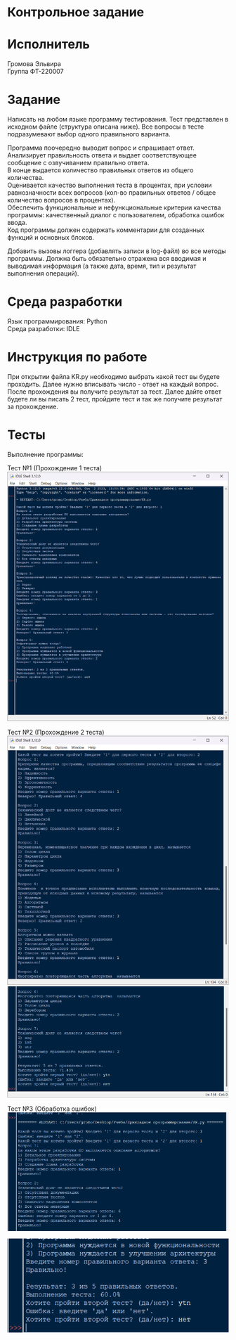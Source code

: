 # Контрольное задание

# Исполнитель
Громова Эльвира  
Группа ФТ-220007

# Задание
Написать на любом языке программу тестирования. Тест представлен в исходном файле (структура описана ниже). Все вопросы в тесте подразумевают выбор одного правильного варианта.

Программа поочередно выводит вопрос и спрашивает ответ.  
Анализирует правильность ответа и выдает соответствующее сообщение с озвучиванием правильно ответа.  
В конце выдается количество правильных ответов из общего количества.  
Оценивается качество выполнения теста в процентах, при условии равнозначности всех вопросов (кол-во правильных ответов / общее количество вопросов в процентах).  
Обеспечить функциональные и нефункциональные критерии качества программы: качественный диалог с пользователем, обработка ошибок ввода.  
Код программы должен содержать комментарии для созданных функций и основных блоков.  

Добавить вызовы логгера (добавлять записи в log-файл) во все методы программы. Должна быть обязательно отражена вся вводимая и выводимая информация (а также дата, время, тип и результат выполнения операций).

# Среда разработки
Язык программирования: Python  
Среда разработки: IDLE

# Инструкция по работе
При открытии файла KR.py необходимо выбрать какой тест вы будете проходить. Далее нужно вписывать число - ответ на каждый вопрос. После прохождения вы получите результат за тест. Далее дайте ответ будете ли вы писать 2 тест, пройдите тест и так же получите результат за прохождение. 

# Тесты
Выполнение программы:

Тест №1 (Прохождение 1 теста)  
![Фото к заданию 1](1.png)

Тест №2 (Прохождение 2 теста)  
![Фото к заданию 1](2.1.png)
![Фото к заданию 1](2.2.png)

Тест №3 (Обработка ошибок)
![Фото к заданию 1](3.png)

![Фото к заданию 1](3.1.png)
